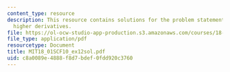 ```yaml
---
content_type: resource
description: This resource contains solutions for the problem statements related to
  higher derivatives.
file: https://ol-ocw-studio-app-production.s3.amazonaws.com/courses/18-01sc-single-variable-calculus-fall-2010/c8a0089e4888f8d7bdef0fdd920c3760_MIT18_01SCF10_ex12sol.pdf
file_type: application/pdf
resourcetype: Document
title: MIT18_01SCF10_ex12sol.pdf
uid: c8a0089e-4888-f8d7-bdef-0fdd920c3760
---
```

